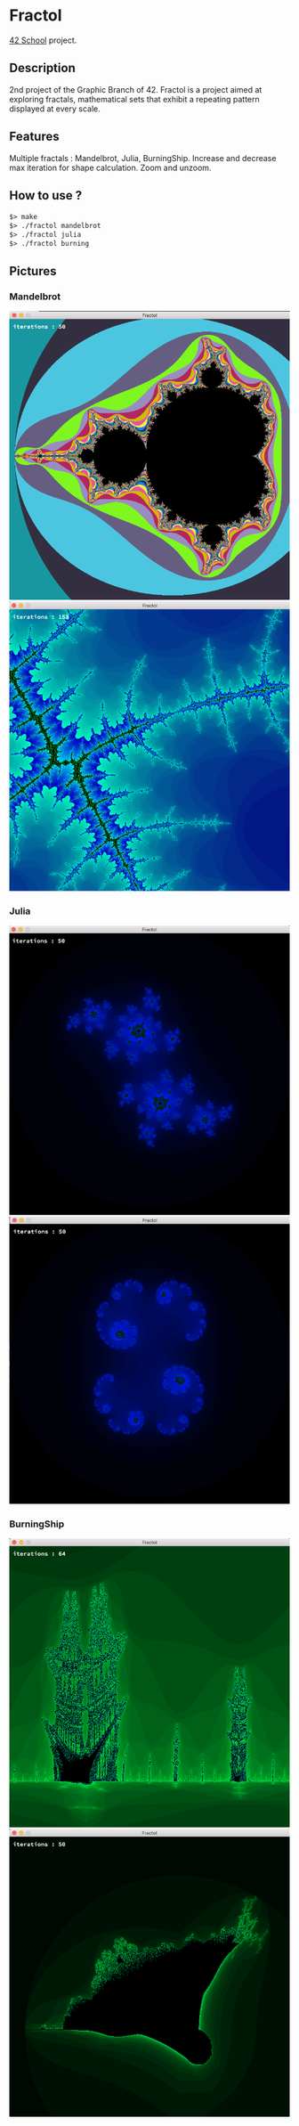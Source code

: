 # Fractol
[42 School](https://www.42.fr/) project.

## Description

2nd project of the Graphic Branch of 42.
Fractol is a project aimed at exploring fractals, mathematical sets that exhibit a repeating pattern displayed at every scale.

## Features

Multiple fractals : Mandelbrot, Julia, BurningShip.
Increase and decrease max iteration for shape calculation.
Zoom and unzoom.

## How to use ?

```
$> make
$> ./fractol mandelbrot
$> ./fractol julia
$> ./fractol burning
```

## Pictures
### Mandelbrot

![alt tag](https://raw.githubusercontent.com/GlThibault/pics/master/fractol_mandelbrot.png)
![alt tag](https://raw.githubusercontent.com/GlThibault/pics/master/fractol_mandelbrot2.png)

### Julia
![alt tag](https://raw.githubusercontent.com/GlThibault/pics/master/fractol_julia.png)
![alt tag](https://raw.githubusercontent.com/GlThibault/pics/master/fractol_julia2.png)

### BurningShip
![alt tag](https://raw.githubusercontent.com/GlThibault/pics/master/fractol_burningship.png)
![alt tag](https://raw.githubusercontent.com/GlThibault/pics/master/fractol_burningship2.png)
